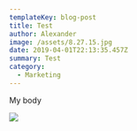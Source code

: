 ```yaml
---
templateKey: blog-post
title: Test
author: Alexander
image: /assets/8.27.15.jpg
date: 2019-04-01T22:13:35.457Z
summary: Test
category:
  - Marketing
---
```

My body

![](assets/andy-banta-300x226.jpg)
